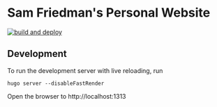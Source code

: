 # Sam Friedman's Personal Website

[![build and deploy](https://github.com/samtx/samtx-dev/actions/workflows/main.yml/badge.svg)](https://github.com/samtx/samtx-dev/actions/workflows/main.yml)

## Development

To run the development server with live reloading, run
```
hugo server --disableFastRender
```
Open the browser to http://localhost:1313